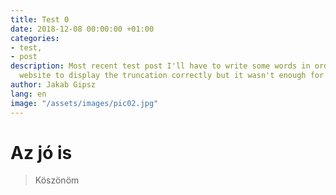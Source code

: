 ```yaml
---
title: Test 0
date: 2018-12-08 00:00:00 +01:00
categories:
- test,
- post
description: Most recent test post I'll have to write some words in order for the
  website to display the truncation correctly but it wasn't enough for it
author: Jakab Gipsz
lang: en
image: "/assets/images/pic02.jpg"
---
```


# Az jó is

> Köszönöm
